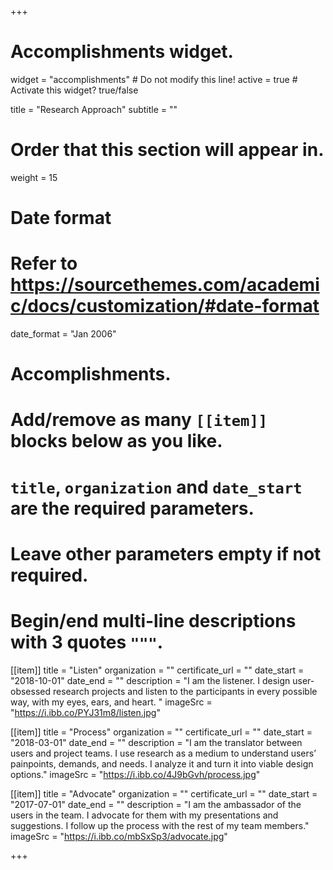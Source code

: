 +++
# Accomplishments widget.
widget = "accomplishments"  # Do not modify this line!
active = true  # Activate this widget? true/false

title = "Research Approach"
subtitle = ""

# Order that this section will appear in.
weight = 15

# Date format
#   Refer to https://sourcethemes.com/academic/docs/customization/#date-format
date_format = "Jan 2006"

# Accomplishments.
#   Add/remove as many `[[item]]` blocks below as you like.
#   `title`, `organization` and `date_start` are the required parameters.
#   Leave other parameters empty if not required.
#   Begin/end multi-line descriptions with 3 quotes `"""`.

[[item]]
  title = "Listen"
  organization = ""
  certificate_url = ""
  date_start = "2018-10-01"
  date_end = ""
  description = "I am the listener. I design user-obsessed research projects and listen to the participants in every possible way, with my eyes, ears, and heart. "
  imageSrc = "https://i.ibb.co/PYJ31m8/listen.jpg"

[[item]]
  title = "Process"
  organization = ""
  certificate_url = ""
  date_start = "2018-03-01"
  date_end = ""
  description = "I am the translator between users and project teams. I use research as a medium to understand users’ painpoints, demands, and needs. I analyze it and turn it into viable design options."
  imageSrc = "https://i.ibb.co/4J9bGvh/process.jpg"
  
[[item]]
  title = "Advocate"
  organization = ""
  certificate_url = ""
  date_start = "2017-07-01"
  date_end = ""
  description = "I am the ambassador of the users in the team. I advocate for them with my presentations and suggestions. I follow up the process with the rest of my team members."
  imageSrc = "https://i.ibb.co/mbSxSp3/advocate.jpg"

+++
